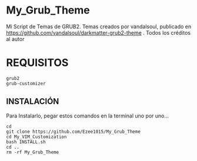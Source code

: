 #  My_Grub_Theme
Mi Script de Temas de GRUB2. Temas creados por vandalsoul, publicado en https://github.com/vandalsoul/darkmatter-grub2-theme . Todos los créditos al autor

# REQUISITOS
```
grub2
grub-customizer
```

## INSTALACIÓN
Para Instalarlo, pegar estos comandos en la terminal uno por uno...
```
cd
git clone https://github.com/Ezee1015/My_Grub_Theme
cd My_VIM_Customization
bash INSTALL.sh
cd ..
rm -rf My_Grub_Theme
```
